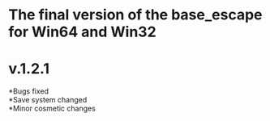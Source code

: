 # The final version of the base_escape for Win64 and Win32
# v.1.2.1
*Bugs fixed  
*Save system changed  
*Minor cosmetic changes  
